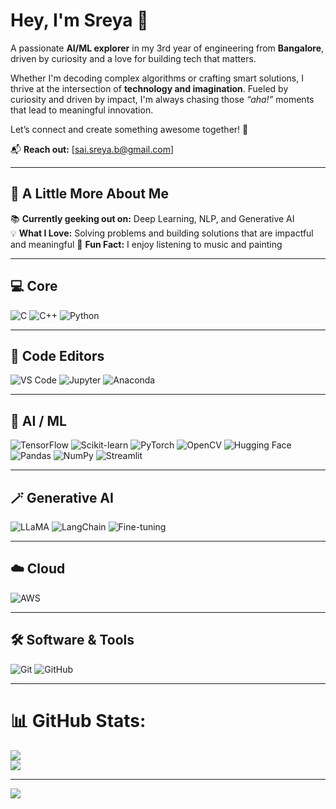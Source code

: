 # Hey, I'm Sreya 👋

A passionate **AI/ML explorer** in my 3rd year of engineering from **Bangalore**, driven by curiosity and a love for building tech that matters.  

Whether I'm decoding complex algorithms or crafting smart solutions, I thrive at the intersection of **technology and imagination**. Fueled by curiosity and driven by impact, I'm always chasing those *“aha!”* moments that lead to meaningful innovation.  

Let’s connect and create something awesome together! 🚀  

📬 **Reach out:** [sai.sreya.b@gmail.com]

---

## 💫 A Little More About Me

📚 **Currently geeking out on:** Deep Learning, NLP, and Generative AI  
💡 **What I Love:** Solving problems and building solutions that are impactful and meaningful
🎨 **Fun Fact:** I enjoy listening to music and painting 


---

## 💻 Core

![C](https://img.shields.io/badge/-C-00599C?logo=c&logoColor=white&style=flat-square)
![C++](https://img.shields.io/badge/-C++-00599C?logo=c%2B%2B&logoColor=white&style=flat-square)
![Python](https://img.shields.io/badge/-Python-3776AB?logo=python&logoColor=white&style=flat-square)

---

## 📝 Code Editors

![VS Code](https://img.shields.io/badge/-VSCode-007ACC?logo=visual-studio-code&logoColor=white&style=flat-square)
![Jupyter](https://img.shields.io/badge/-Jupyter-F37626?logo=jupyter&logoColor=white&style=flat-square)
![Anaconda](https://img.shields.io/badge/-Anaconda-44A833?logo=anaconda&logoColor=white&style=flat-square)

---

## 🧠 AI / ML

![TensorFlow](https://img.shields.io/badge/-TensorFlow-FF6F00?logo=tensorflow&logoColor=white&style=flat-square)
![Scikit-learn](https://img.shields.io/badge/-Scikit--learn-F7931E?logo=scikit-learn&logoColor=white&style=flat-square)
![PyTorch](https://img.shields.io/badge/-PyTorch-EE4C2C?logo=pytorch&logoColor=white&style=flat-square)
![OpenCV](https://img.shields.io/badge/-OpenCV-5C3EE8?logo=opencv&logoColor=white&style=flat-square)
![Hugging Face](https://img.shields.io/badge/-HuggingFace-FFD21F?logo=huggingface&logoColor=black&style=flat-square)
![Pandas](https://img.shields.io/badge/-Pandas-150458?logo=pandas&logoColor=white&style=flat-square)
![NumPy](https://img.shields.io/badge/-NumPy-013243?logo=numpy&logoColor=white&style=flat-square)
![Streamlit](https://img.shields.io/badge/-Streamlit-FF4B4B?logo=streamlit&logoColor=white&style=flat-square)

---

## 🪄 Generative AI

![LLaMA](https://img.shields.io/badge/-LLaMA-4A154B?logo=data-bricks&logoColor=white&style=flat-square)
![LangChain](https://img.shields.io/badge/-LangChain-000000?logo=chainlink&logoColor=white&style=flat-square)
![Fine-tuning](https://img.shields.io/badge/-Fine--tuning-007ACC?logo=neural&logoColor=white&style=flat-square)

---

## ☁️ Cloud

![AWS](https://img.shields.io/badge/-AWS-232F3E?logo=amazon-aws&logoColor=white&style=flat-square)

---

## 🛠️ Software & Tools

![Git](https://img.shields.io/badge/-Git-F05032?logo=git&logoColor=white&style=flat-square)
![GitHub](https://img.shields.io/badge/-GitHub-181717?logo=github&logoColor=white&style=flat-square)

---
<!--
## 📈 GitHub Stats

<p align="center">
  <img src="https://github-readme-stats.vercel.app/api?username=sreyacoding&show_icons=true&theme=tokyonight" alt="GitHub Stats" />
</p>

---

## 🔥 Streak Stats

<p align="center">
  <img src="https://github-readme-streak-stats.herokuapp.com/?user=sreyacoding&theme=tokyonight" alt="GitHub Streak" />
</p>

---

## 🧮 Contribution Graph

<p align="center">
  <img src="https://github-readme-activity-graph.vercel.app/graph?username==sreyacoding&theme=tokyo-night" alt="GitHub Activity Graph" />
</p>

---

## 📊 My GitHub Stats

<p align="center">
  <img src="github-stats.png" alt="GitHub stats" />
</p>

###

<h3 align="left">🔥   My Stats :</h3>

###

<div align="center">
  <img src="https://streak-stats.demolab.com?user=sreyacoding&locale=en&mode=daily&theme=dark&hide_border=false&border_radius=5&order=3" height="220" alt="streak graph"  />
</div>
-->
###
# 📊 GitHub Stats:
<!--![](https://github-readme-stats.vercel.app/api?username=sreyacoding&theme=dark&hide_border=false&include_all_commits=false&count_private=false)<br/>-->
![](https://nirzak-streak-stats.vercel.app/?user=sreyacoding&theme=dark&hide_border=false)<br/>
![](https://github-readme-stats.vercel.app/api/top-langs/?username=sreyacoding&theme=dark&hide_border=false&include_all_commits=false&count_private=false&layout=compact)

---
[![](https://visitcount.itsvg.in/api?id=sreyacoding&icon=0&color=0)](https://visitcount.itsvg.in)
